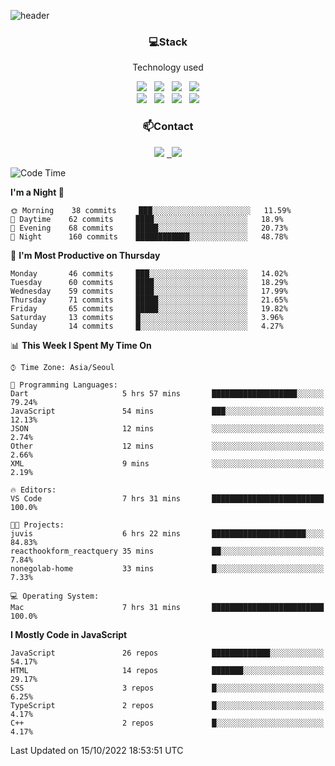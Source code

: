 ![header](https://capsule-render.vercel.app/api?type=waving&color=gradient&height=200&text=Che-ri&fontAlign=70&fontAlignY=40&animation=twinkling)

<h3 align="center">💻Stack</h3>
<p align="center">Technology used</p>
<div align="center"><img src="https://img.shields.io/badge/HTML5-e74c3c?style=flat-square&logo=HTML5&logoColor=white"></img> &nbsp <img src="https://img.shields.io/badge/CSS3-0A84FF?style=flat-square&logo=CSS3&logoColor=white"></img> &nbsp <img src="https://img.shields.io/badge/tailwind%2Dcss-06B6D4?style=flat-square&logo=tailwindcss&logoColor=white"/></a> &nbsp <img src="https://img.shields.io/badge/styled%2Dcomponents-DB7093?style=flat-square&logo=styled%2Dcomponents&logoColor=white"/></a>
<br><img src="https://img.shields.io/badge/JavaScript-FFCD11?style=flat-square&logo=JavaScript&logoColor=white"></img> &nbsp <img src="https://img.shields.io/badge/React-00BCF6?style=flat-square&logo=React&logoColor=white"></img> &nbsp <img src="https://img.shields.io/badge/Redux-764ABC?style=flat-square&logo=Redux&logoColor=white"/> &nbsp <img src="https://img.shields.io/badge/Zustand-582D3E?style=flat-square&logo=Zustand&logoColor=white"/></a></div> 

<h3 align="center">📫Contact</h3>
<div align="center"><a href="https://cheri.tistory.com/"><img src="https://img.shields.io/badge/Cheri-AD29B6?style=flat-square&logo=Tidal&logoColor=white"/></a> <a href="rnjs1135@gmail.com"> &nbsp <img src="https://img.shields.io/badge/Gmail-EA4335?style=flat-square&logo=Gmail&logoColor=white"/></a></div>

<!--START_SECTION:waka-->
![Code Time](http://img.shields.io/badge/Code%20Time-1%2C622%20hrs%2038%20mins-blue)

**I'm a Night 🦉** 

```text
🌞 Morning    38 commits     ███░░░░░░░░░░░░░░░░░░░░░░   11.59% 
🌆 Daytime    62 commits     ████░░░░░░░░░░░░░░░░░░░░░   18.9% 
🌃 Evening    68 commits     █████░░░░░░░░░░░░░░░░░░░░   20.73% 
🌙 Night      160 commits    ████████████░░░░░░░░░░░░░   48.78%

```
📅 **I'm Most Productive on Thursday** 

```text
Monday       46 commits     ███░░░░░░░░░░░░░░░░░░░░░░   14.02% 
Tuesday      60 commits     ████░░░░░░░░░░░░░░░░░░░░░   18.29% 
Wednesday    59 commits     ████░░░░░░░░░░░░░░░░░░░░░   17.99% 
Thursday     71 commits     █████░░░░░░░░░░░░░░░░░░░░   21.65% 
Friday       65 commits     █████░░░░░░░░░░░░░░░░░░░░   19.82% 
Saturday     13 commits     █░░░░░░░░░░░░░░░░░░░░░░░░   3.96% 
Sunday       14 commits     █░░░░░░░░░░░░░░░░░░░░░░░░   4.27%

```


📊 **This Week I Spent My Time On** 

```text
⌚︎ Time Zone: Asia/Seoul

💬 Programming Languages: 
Dart                     5 hrs 57 mins       ███████████████████░░░░░░   79.24% 
JavaScript               54 mins             ███░░░░░░░░░░░░░░░░░░░░░░   12.13% 
JSON                     12 mins             ░░░░░░░░░░░░░░░░░░░░░░░░░   2.74% 
Other                    12 mins             ░░░░░░░░░░░░░░░░░░░░░░░░░   2.66% 
XML                      9 mins              ░░░░░░░░░░░░░░░░░░░░░░░░░   2.19%

🔥 Editors: 
VS Code                  7 hrs 31 mins       █████████████████████████   100.0%

🐱‍💻 Projects: 
juvis                    6 hrs 22 mins       █████████████████████░░░░   84.83% 
reacthookform_reactquery 35 mins             ██░░░░░░░░░░░░░░░░░░░░░░░   7.84% 
nonegolab-home           33 mins             █░░░░░░░░░░░░░░░░░░░░░░░░   7.33%

💻 Operating System: 
Mac                      7 hrs 31 mins       █████████████████████████   100.0%

```

**I Mostly Code in JavaScript** 

```text
JavaScript               26 repos            █████████████░░░░░░░░░░░░   54.17% 
HTML                     14 repos            ███████░░░░░░░░░░░░░░░░░░   29.17% 
CSS                      3 repos             █░░░░░░░░░░░░░░░░░░░░░░░░   6.25% 
TypeScript               2 repos             █░░░░░░░░░░░░░░░░░░░░░░░░   4.17% 
C++                      2 repos             █░░░░░░░░░░░░░░░░░░░░░░░░   4.17%

```



 Last Updated on 15/10/2022 18:53:51 UTC
<!--END_SECTION:waka-->
